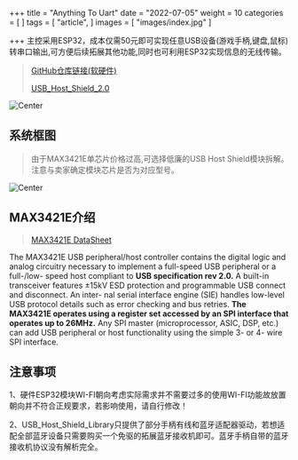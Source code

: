 +++
title =  "Anything To Uart"
date = "2022-07-05"
weight = 10
categories = [
]
tags = [
  "article", 
]
images = [
  "images/index.jpg"
]

+++
主控采用ESP32，成本仅需50元即可实现任意USB设备(游戏手柄,键盘,鼠标)转串口输出,可方便后续拓展其他功能,同时也可利用ESP32实现信息的无线传输。
<!--more-->
> [GitHub仓库链接(软硬件)](https://github.com/Prowinter/Anything-To-Uart)
> 
> [USB_Host_Shield_2.0](https://github.com/felis/USB_Host_Shield_2.0)
> 
![Center](/images/index.jpg?width=500px&height=300px#center)

## 系统框图

> 由于MAX3421E单芯片价格过高,可选择低廉的USB Host Shield模块拆解。注意与卖家确定模块芯片是否为对应型号。

![Center](/images/block_diagram.png#center)


## MAX3421E介绍

> [MAX3421E DataSheet](https://datasheets.maximintegrated.com/en/ds/MAX3421E.pdf)

The MAX3421E USB peripheral/host controller contains the digital logic and analog circuitry necessary to implement a full-speed USB peripheral or a full-/low- speed host compliant to **USB specification rev 2.0.** A built-in transceiver features ±15kV ESD protection and programmable USB connect and disconnect. An inter- nal serial interface engine (SIE) handles low-level USB protocol details such as error checking and bus retries. **The MAX3421E operates using a register set accessed by an SPI interface that operates up to 26MHz.** Any SPI master (microprocessor, ASIC, DSP, etc.) can add USB peripheral or host functionality using the simple 3- or 4- wire SPI interface.

## 注意事项

1、硬件ESP32模块WI-FI朝向考虑实际需求并不需要过多的使用WI-FI功能故放置朝向并不符合正规要求，若影响使用，请自行修改！

2、USB_Host_Shield_Library只提供了部分手柄有线和蓝牙适配器驱动，若想适配全部蓝牙设备只需要购买一个免驱的拓展蓝牙接收机即可。蓝牙手柄自带的蓝牙接收机协议没有解析完全。

